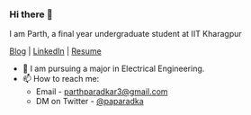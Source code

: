 ### Hi there 👋

I am Parth, a final year undergraduate student at IIT Kharagpur

[Blog](https://parth-paradkar.me) | [LinkedIn](https://www.linkedin.com/in/parth-paradkar/) | [Resume](https://parth-paradkar.me/cv.pdf)
- :book: I am pursuing a major in Electrical Engineering.
- 📫 How to reach me: 
  - Email - parthparadkar3@gmail.com
  - DM on Twitter - [@paparadka](https://twitter.com/parthparadkar_)
